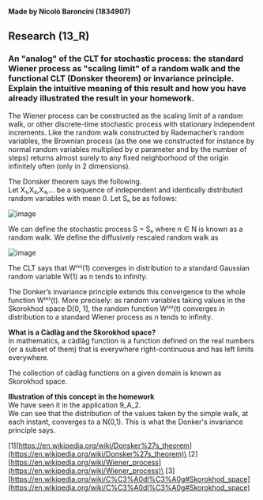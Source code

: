 **Made by Nicolò Baroncini (1834907)**

## Research (13_R)
### An "analog" of the CLT for stochastic process: the standard Wiener process as "scaling limit" of a random walk and the functional CLT (Donsker theorem) or invariance principle. Explain the intuitive meaning of this result and how you have already illustrated the result in your homework.

The Wiener process can be constructed as the scaling limit of a random walk, or other discrete-time stochastic process with stationary independent increments. Like the random walk constructed by Rademacher’s random variables, the Brownian process (as the one we constructed for instance by normal random variables multiplied by σ parameter and by the number of steps) returns almost surely to any fixed neighborhood of the origin infinitely often (only in 2 dimensions).

The Donsker theorem says the following.\
Let X₁,X₂,X₃,... be a sequence of independent and identically distributed random variables with mean 0.
Let Sₙ be as follows:

![image](https://user-images.githubusercontent.com/78324346/141084374-a0c5fc50-445f-43e6-a727-fa014587b056.png)

We can define the stochastic process  S = Sₙ where n ∈ N is known as a random walk. We define the diffusively rescaled random walk as

![image](https://user-images.githubusercontent.com/78324346/141084609-821a4e33-6bef-4eeb-a3b1-f2ba90a76372.png)

The CLT says that W⁽ⁿ⁾(1) converges in distribution to a standard Gaussian random variable W(1) as n tends to infinity.

The Donker’s invariance principle extends this convergence to the whole function W⁽ⁿ⁾(t). More precisely: as random variables taking values in the Skorokhod space D[0, 1], the random function W⁽ⁿ⁾(t) converges in distribution to a standard Wiener process as n tends to infinity.

**What is a Càdlàg and the Skorokhod space?**\
In mathematics, a càdlàg function is a function defined on the real numbers (or a subset of them) that is everywhere right-continuous and has left limits everywhere.

The collection of càdlàg functions on a given domain is known as Skorokhod space.

**Illustration of this concept in the homework**\
We have seen it in the application 9_A_2.\
We can see that the distribution of the values taken by the simple walk, at each instant, converges to a N(0,1). This is what the Donker's invariance principle says.

[1][https://en.wikipedia.org/wiki/Donsker%27s_theorem](https://en.wikipedia.org/wiki/Donsker%27s_theorem)\
[2][https://en.wikipedia.org/wiki/Wiener_process](https://en.wikipedia.org/wiki/Wiener_process)\
[3][https://en.wikipedia.org/wiki/C%C3%A0dl%C3%A0g#Skorokhod_space](https://en.wikipedia.org/wiki/C%C3%A0dl%C3%A0g#Skorokhod_space)
